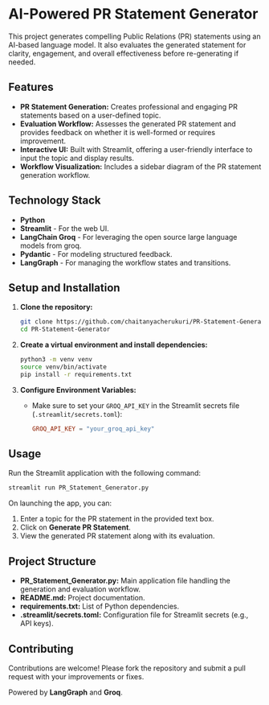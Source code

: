 # AI-Powered PR Statement Generator

This project generates compelling Public Relations (PR) statements using an AI-based language model. It also evaluates the generated statement for clarity, engagement, and overall effectiveness before re-generating if needed.

## Features

- **PR Statement Generation:** Creates professional and engaging PR statements based on a user-defined topic.
- **Evaluation Workflow:** Assesses the generated PR statement and provides feedback on whether it is well-formed or requires improvement.
- **Interactive UI:** Built with Streamlit, offering a user-friendly interface to input the topic and display results.
- **Workflow Visualization:** Includes a sidebar diagram of the PR statement generation workflow.

## Technology Stack

- **Python**
- **Streamlit** - For the web UI.
- **LangChain Groq** - For leveraging the open source large language models from groq.
- **Pydantic** - For modeling structured feedback.
- **LangGraph** - For managing the workflow states and transitions.

## Setup and Installation

1. **Clone the repository:**

   ```bash
   git clone https://github.com/chaitanyacherukuri/PR-Statement-Generator.git
   cd PR-Statement-Generator
   ```

2. **Create a virtual environment and install dependencies:**

   ```bash
   python3 -m venv venv
   source venv/bin/activate
   pip install -r requirements.txt
   ```

3. **Configure Environment Variables:**

   - Make sure to set your `GROQ_API_KEY` in the Streamlit secrets file (`.streamlit/secrets.toml`):

     ```toml
     GROQ_API_KEY = "your_groq_api_key"
     ```

## Usage

Run the Streamlit application with the following command:

```bash
streamlit run PR_Statement_Generator.py
```

On launching the app, you can:

1. Enter a topic for the PR statement in the provided text box.
2. Click on **Generate PR Statement**.
3. View the generated PR statement along with its evaluation.

## Project Structure

- **PR_Statement_Generator.py:** Main application file handling the generation and evaluation workflow.
- **README.md:** Project documentation.
- **requirements.txt:** List of Python dependencies.
- **.streamlit/secrets.toml:** Configuration file for Streamlit secrets (e.g., API keys).

## Contributing

Contributions are welcome! Please fork the repository and submit a pull request with your improvements or fixes.

Powered by **LangGraph** and **Groq**.